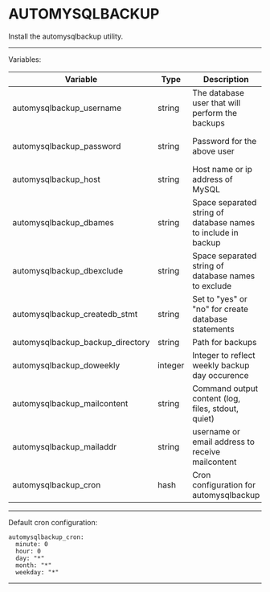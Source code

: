 AUTOMYSQLBACKUP
===============

Install the automysqlbackup utility.

---

Variables:

<table>
  <thead>
    <tr>
      <th>Variable</th>
      <th>Type</th>
      <th>Description</th>
      <th>Default</th>
    </tr>
  </thead>
  <tbody>
    <tr>
      <td>automysqlbackup_username</td>
      <td>string</td>
      <td>The database user that will perform the backups</td>
      <td>Debian system maintaince user</td>
    </tr>  
    <tr>
      <td>automysqlbackup_password</td>
      <td>string</td>
      <td>Password for the above user</td>
      <td>Debian system maintaince user password</td>
    </tr>   
    <tr>
      <td>automysqlbackup_host</td>
      <td>string</td>
      <td>Host name or ip address of MySQL</td>
      <td>localhost</td>
    </tr>
    <tr>
      <td>automysqlbackup_dbames</td>
      <td>string</td>
      <td>Space separated string of database names to include in backup</td>
      <td>all</td>
    </tr>
    <tr>
      <td>automysqlbackup_dbexclude</td>
      <td>string</td>
      <td>Space separated string of database names to exclude</td>
    </tr>
    <tr>
      <td>automysqlbackup_createdb_stmt</td>
      <td>string</td>
      <td>Set to "yes" or "no" for create database statements</td>
      <td>yes</td>
    </tr>
    <tr>
      <td>automysqlbackup_backup_directory</td>
      <td>string</td>
      <td>Path for backups</td>
      <td>/var/lib/automysqlbackup</td>
    </tr>
    <tr>
      <td>automysqlbackup_doweekly</td>
      <td>integer</td>
      <td>Integer to reflect weekly backup day occurence</td>
      <td>6 (Saturday)</td>
    </tr>
    <tr>
      <td>automysqlbackup_mailcontent</td>
      <td>string</td>
      <td>Command output content (log, files, stdout, quiet)</td>
      <td>quiet</td>
    </tr>
    <tr>
      <td>automysqlbackup_mailaddr</td>
      <td>string</td>
      <td>username or email address to receive mailcontent</td>
      <td>root</td>
    </tr>
    <tr>
      <td>automysqlbackup_cron</td>
      <td>hash</td>
      <td>Cron configuration for automysqlbackup</td>
      <td>*see default below*</td>
    </tr>
  </tbody>
</table>

---

Default cron configuration:

```
automysqlbackup_cron:
  minute: 0
  hour: 0
  day: "*"
  month: "*"
  weekday: "*"
```

---
